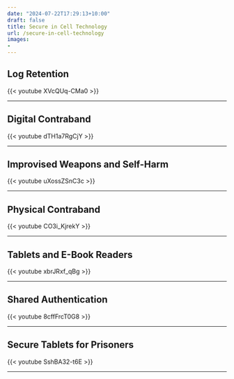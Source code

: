```yaml
---
date: "2024-07-22T17:29:13+10:00"
draft: false
title: Secure in Cell Technology
url: /secure-in-cell-technology
images:
-
---
```


## Log Retention
{{< youtube XVcQUq-CMa0 >}}

---

## Digital Contraband
{{< youtube dTH1a7RgCjY >}}

---

## Improvised Weapons and Self-Harm
{{< youtube uXossZSnC3c >}}

---

## Physical Contraband
{{< youtube CO3i_KjrekY >}}

---

## Tablets and E-Book Readers
{{< youtube xbrJRxf_qBg >}}

---

## Shared Authentication
{{< youtube 8cffFrcT0G8 >}}

---

## Secure Tablets for Prisoners
{{< youtube SshBA32-t6E >}}

---

